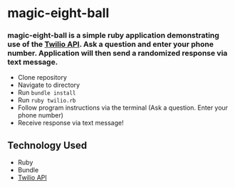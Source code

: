 # magic-eight-ball

### magic-eight-ball is a simple ruby application demonstrating use of the [Twilio API](https://www.twilio.com/docs/api). Ask a question and enter your phone number. Application will then send a randomized response via text message.

  * Clone repository
  * Navigate to directory
  * Run `bundle install`
  * Run `ruby twilio.rb`
  * Follow program instructions via the terminal (Ask a question. Enter your phone number)
  * Receive response via text message!

## Technology Used
  * Ruby
  * Bundle
  * [Twilio API](https://www.twilio.com/docs/api)

